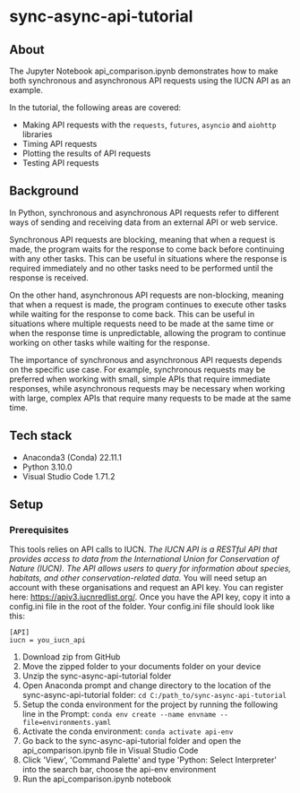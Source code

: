 # sync-async-api-tutorial

## About
The Jupyter Notebook api_comparison.ipynb demonstrates how to make both synchronous and asynchronous API requests using the IUCN API as an example.

In the tutorial, the following areas are covered:
- Making API requests with the `requests`, `futures`, `asyncio` and `aiohttp` libraries
- Timing API requests
- Plotting the results of API requests
- Testing API requests

## Background
In Python, synchronous and asynchronous API requests refer to different ways of sending and receiving data from an external API or web service.

Synchronous API requests are blocking, meaning that when a request is made, the program waits for the response to come back before continuing with any other tasks. This can be useful in situations where the response is required immediately and no other tasks need to be performed until the response is received.

On the other hand, asynchronous API requests are non-blocking, meaning that when a request is made, the program continues to execute other tasks while waiting for the response to come back. This can be useful in situations where multiple requests need to be made at the same time or when the response time is unpredictable, allowing the program to continue working on other tasks while waiting for the response.

The importance of synchronous and asynchronous API requests depends on the specific use case. For example, synchronous requests may be preferred when working with small, simple APIs that require immediate responses, while asynchronous requests may be necessary when working with large, complex APIs that require many requests to be made at the same time.

## Tech stack
- Anaconda3 (Conda) 22.11.1
- Python 3.10.0
- Visual Studio Code 1.71.2

## Setup

### Prerequisites
This tools relies on API calls to IUCN. *The IUCN API is a RESTful API that provides access to data from the International Union for Conservation of Nature (IUCN). The API allows users to query for information about species, habitats, and other conservation-related data.* You will need setup an account with these organisations and request an API key. You can register here: https://apiv3.iucnredlist.org/.
Once you have the API key, copy it into a config.ini file in the root of the folder. Your config.ini file should look like this:
```
[API]
iucn = you_iucn_api
```

1. Download zip from GitHub
2. Move the zipped folder to your documents folder on your device
3. Unzip the sync-async-api-tutorial folder
4. Open Anaconda prompt and change directory to the location of the sync-async-api-tutorial folder: `cd C:/path_to/sync-async-api-tutorial`
5. Setup the conda environment for the project by running the following line in the Prompt: `conda env create --name envname --file=environments.yaml`
6. Activate the conda environment: `conda activate api-env`
7. Go back to the sync-async-api-tutorial folder and open the api_comparison.ipynb file in Visual Studio Code
8. Click 'View', 'Command Palette' and type 'Python: Select Interpreter' into the search bar, choose the api-env environment
8. Run the api_comparison.ipynb notebook